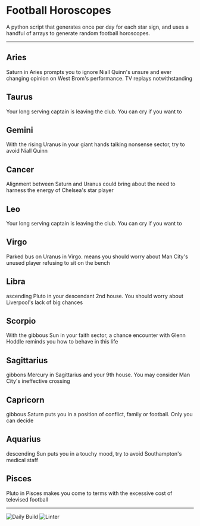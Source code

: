 # Football Horoscopes

A python script that generates once per day for each star sign, and uses a handful of arrays to generate random football horoscopes.

---

<!-- horoscopes_item starts -->
<h2>Aries</h2><p>Saturn in Aries prompts you to ignore Niall Quinn's unsure and ever changing opinion on West Brom's performance. TV replays notwithstanding</p><h2>Taurus</h2><p>Your long serving captain is leaving the club. You can cry if you want to</p><h2>Gemini</h2><p>With the rising Uranus in your giant hands talking nonsense sector, try to avoid Niall Quinn</p><h2>Cancer</h2><p>Alignment between Saturn and Uranus could bring about the need to harness the energy of Chelsea's star player</p><h2>Leo</h2><p>Your long serving captain is leaving the club. You can cry if you want to</p><h2>Virgo</h2><p>Parked bus on Uranus in Virgo. means you should worry about Man City's unused player refusing to sit on the bench</p><h2>Libra</h2><p>ascending Pluto in your descendant 2nd house. You should worry about Liverpool's lack of big chances</p><h2>Scorpio</h2><p>With the gibbous Sun in your faith sector, a chance encounter with Glenn Hoddle reminds you how to behave in this life</p><h2>Sagittarius</h2><p>gibbons Mercury in Sagittarius and your 9th house. You may consider Man City's ineffective crossing</p><h2>Capricorn</h2><p>gibbous Saturn puts you in a position of conflict, family or football. Only you can decide</p><h2>Aquarius</h2><p>descending Sun puts you in a touchy mood, try to avoid Southampton's medical staff</p><h2>Pisces</h2><p>Pluto in Pisces makes you come to terms with the excessive cost of televised football</p>
<!-- horoscopes_item ends -->

---

![Daily Build](https://github.com/MatBenfield/horofootball.thechels.uk/workflows/Daily%20Build/badge.svg) ![Linter](https://github.com/MatBenfield/horofootball.thechels.uk/workflows/Linter/badge.svg)
